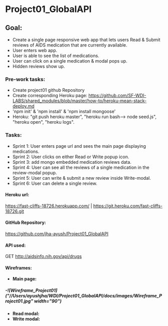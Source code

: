 # Project01_GlobalAPI


## Goal:
- Create a single page responsive web app that lets users Read & Submit reviews of AIDS medication that are currently available.
- User enters web app.
- User is able to see the list of medications.
- User can click on a single medication & modal pops up.
- Hidden reviews show up.


### Pre-work tasks:
- Create project01 github Repository
- Create corresponding Heroku page: https://github.com/SF-WDI-LABS/shared_modules/blob/master/how-to/heroku-mean-stack-deploy.md
- 'npm init' & 'npm install' & 'npm install mongoose'
- Heroku: "git push heroku master", "heroku run bash--> node seed.js", "heroku open", "heroku logs".


### Tasks:
- Sprint 1: User enters page url and sees the main page displaying medications.
- Sprint 2: User clicks on either Read or Write popup icon.
- Sprint 3: add mongo embedded medication reviews data.
- Sprint 4: User can see all the reviews of a single medication in the review-modal popup.
- Sprint 5: User can write & submit a new review inside Write-modal.
- Sprint 6: User can delete a single review.


#### Heroku url:
https://fast-cliffs-18726.herokuapp.com/ |  https://git.heroku.com/fast-cliffs-18726.git


#### GitHub Repository:
https://github.com/jha-ayush/Project01_GlobalAPI

#### API used:  
GET http://aidsinfo.nih.gov/api/drugs

#### Wireframes:
- **Main page:**
##### -![Wireframe_Project01]("//Users/ayushjha/WDI/Project01_GlobalAPI/docs/images/Wireframe_Project01.jpg" width="90")

- **Read modal:**
- **Write modal:**

